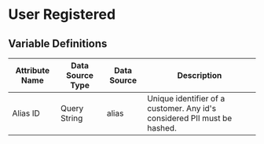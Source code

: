# User Registered

### 

## Variable Definitions

| Attribute Name|Data Source Type|Data Source|Description|
| --- | --- | --- | --- |
|Alias ID|Query String|alias|Unique identifier of a customer.  Any id's considered PII must be hashed.|



